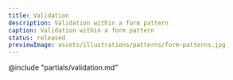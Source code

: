 ```yaml
---
title: Validation
description: Validation within a form pattern
caption: Validation within a form pattern
status: released
previewImage: assets/illustrations/patterns/form-patterns.jpg
---
```


@include "partials/validation.md"